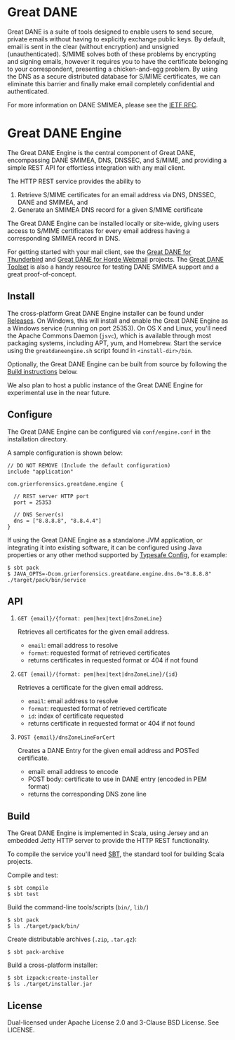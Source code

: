 # Great DANE

Great DANE is a suite of tools designed to enable users to send secure, private emails without having to explicitly exchange public keys. By default, email is sent in the clear (without encryption) and unsigned (unauthenticated). S/MIME solves both of these problems by encrypting and signing emails, however it requires you to have the certificate belonging to your correspondent, presenting a chicken-and-egg problem. By using the DNS as a secure distributed database for S/MIME certificates, we can eliminate this barrier and finally make email completely confidential and authenticated.

For more information on DANE SMIMEA, please see the [IETF RFC](https://tools.ietf.org/html/draft-ietf-dane-smime-16).

# Great DANE Engine

The Great DANE Engine is the central component of Great DANE, encompassing DANE SMIMEA, DNS, DNSSEC, and S/MIME, and providing a simple REST API for effortless integration with any mail client.

The HTTP REST service provides the ability to

1. Retrieve S/MIME certificates for an email address via DNS, DNSSEC, DANE and SMIMEA, and
2. Generate an SMIMEA DNS record for a given S/MIME certificate

The Great DANE Engine can be installed locally or site-wide, giving users access to S/MIME certificates
for every email address having a corresponding SMIMEA record in DNS.

For getting started with your mail client, see the [Great DANE for Thunderbird](https://github.com/grierforensics/Great-DANE-Thunderbird) and [Great DANE for Horde Webmail](https://github.com/grierforensics/Great-DANE-Horde-Webmail) projects. The [Great DANE Toolset](https://github.com/grierforensics/Great-DANE-Toolset) is also a handy resource for testing DANE SMIMEA support and a great proof-of-concept.

## Install

The cross-platform Great DANE Engine installer can be found under [Releases](https://github.com/grierforensics/Great-DANE-Engine/releases).
On Windows, this will install and enable the Great DANE Engine as a Windows service (running on port 25353).
On OS X and Linux, you'll need the Apache Commons Daemon (`jsvc`), which is available through most packaging systems, including APT, yum, and Homebrew. Start the service using the `greatdaneengine.sh` script found in `<install-dir>/bin`.

Optionally, the Great DANE Engine can be built from source by following the [Build instructions](#build) below.

We also plan to host a public instance of the Great DANE Engine for experimental use in the near future.

## Configure

The Great DANE Engine can be configured via `conf/engine.conf` in the installation directory.

A sample configuration is shown below:

```
// DO NOT REMOVE (Include the default configuration)
include "application"

com.grierforensics.greatdane.engine {

  // REST server HTTP port
  port = 25353

  // DNS Server(s)
  dns = ["8.8.8.8", "8.8.4.4"]
}
```

If using the Great DANE Engine as a standalone JVM application, or integrating it into existing software, it can be configured using Java properties or any other method supported by [Typesafe Config](https://github.com/typesafehub/config#standard-behavior), for example:

```
$ sbt pack
$ JAVA_OPTS=-Dcom.grierforensics.greatdane.engine.dns.0="8.8.8.8" ./target/pack/bin/service
```

## API

1. `GET {email}/{format: pem|hex|text|dnsZoneLine}`

    Retrieves all certificates for the given email address.
    - `email`: email address to resolve
    - `format`: requested format of retrieved certificates
    - returns certificates in requested format or 404 if not found

2. `GET {email}/{format: pem|hex|text|dnsZoneLine}/{id}`

    Retrieves a certificate for the given email address.
    - `email`: email address to resolve
    - `format`: requested format of retrieved certificate
    - `id`: index of certificate requested
    - returns certificate in requested format or 404 if not found

3. `POST {email}/dnsZoneLineForCert`

    Creates a DANE Entry for the given email address and POSTed certificate.
    - email: email address to encode
    - POST body: certificate to use in DANE entry (encoded in PEM format)
    - returns the corresponding DNS zone line

## Build

The Great DANE Engine is implemented in Scala, using Jersey and an embedded Jetty HTTP server to provide the HTTP REST functionality.

To compile the service you'll need [SBT](http://www.scala-sbt.org/), the standard tool for building Scala projects.

Compile and test:

```
$ sbt compile
$ sbt test
```

Build the command-line tools/scripts (`bin/`, `lib/`)

```
$ sbt pack
$ ls ./target/pack/bin/
```

Create distributable archives (`.zip`, `.tar.gz`):

```
$ sbt pack-archive
```

Build a cross-platform installer:

```
$ sbt izpack:create-installer
$ ls ./target/installer.jar
```

## License

Dual-licensed under Apache License 2.0 and 3-Clause BSD License. See LICENSE.
